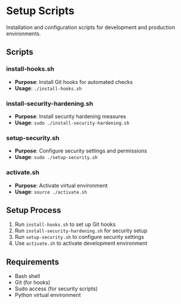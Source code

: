 # Setup Scripts

Installation and configuration scripts for development and production environments.

## Scripts

### install-hooks.sh

- **Purpose**: Install Git hooks for automated checks
- **Usage**: `./install-hooks.sh`

### install-security-hardening.sh

- **Purpose**: Install security hardening measures
- **Usage**: `sudo ./install-security-hardening.sh`

### setup-security.sh

- **Purpose**: Configure security settings and permissions
- **Usage**: `sudo ./setup-security.sh`

### activate.sh

- **Purpose**: Activate virtual environment
- **Usage**: `source ./activate.sh`

## Setup Process

1. Run `install-hooks.sh` to set up Git hooks
2. Run `install-security-hardening.sh` for security setup
3. Run `setup-security.sh` to configure security settings
4. Use `activate.sh` to activate development environment

## Requirements

- Bash shell
- Git (for hooks)
- Sudo access (for security scripts)
- Python virtual environment
